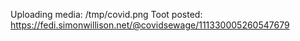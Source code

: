 Uploading media: /tmp/covid.png
Toot posted: https://fedi.simonwillison.net/@covidsewage/111330005260547679
